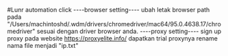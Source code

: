 #Lunr automation click
----browser setting----
ubah letak browser path pada "/Users/machintoshd/.wdm/drivers/chromedriver/mac64/95.0.4638.17/chromedriver" sesuai dengan driver browser anda.
----proxy setting----
sign up proxy pada website https://proxyelite.info/ dapatkan trial proxynya rename nama file menjadi "ip.txt"
